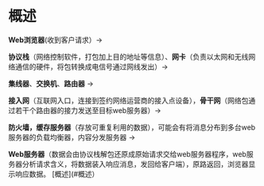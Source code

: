 # 概述
  **Web浏览器**(收到客户请求）->
  
  **协议栈**（网络控制软件，打包加上目的地址等信息）、**网卡**（负责以太网和无线网络通信的硬件，将包转换成电信号通过网线发出）->
    
   **集线器**、**交换机**、**路由器** ->
   
   **接入网**（互联网入口，连接到签约网络运营商的接入点设备），**骨干网**（网络包通过若干个路由器的接力发送至目标web服务器）->
   
   **防火墙，缓存服务器**（存放可重复利用的数据），可能会有将消息分布到多台web服务器的负载均衡器，内容分发服务器 ->
   
   **Web服务器**（数据会由协议栈解包还原成原始请求交给web服务器程序，web服务器分析请求含义，将数据装入响应消息，发回给客户端），原路返回，浏览器显示响应数据。
[概述](#概述）
